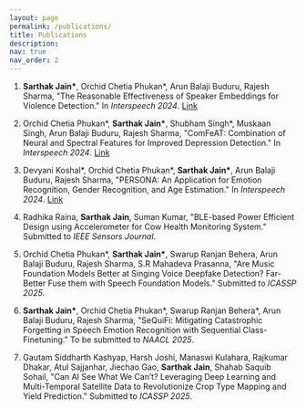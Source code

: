 ```yaml
---
layout: page
permalink: /publications/
title: Publications
description: 
nav: true
nav_order: 2
---
```



1. **Sarthak Jain\***, Orchid Chetia Phukan\*, Arun Balaji Buduru, Rajesh Sharma, "The Reasonable Effectiveness of Speaker Embeddings for Violence Detection." In *Interspeech 2024*. [Link](https://www.isca-archive.org/interspeech2024/jain24b_interspeech.html)
   
2. Orchid Chetia Phukan\*, **Sarthak Jain\***, Shubham Singh\*, Muskaan Singh, Arun Balaji Buduru, Rajesh Sharma, "ComFeAT: Combination of Neural and Spectral Features for Improved Depression Detection." In *Interspeech 2024*. [Link](https://www.isca-archive.org/interspeech2024/phukan24c_interspeech.html)
   
3. Devyani Koshal\*, Orchid Chetia Phukan\*, **Sarthak Jain\***, Arun Balaji Buduru, Rajesh Sharma, "PERSONA: An Application for Emotion Recognition, Gender Recognition, and Age Estimation." In *Interspeech 2024*. [Link](https://www.isca-archive.org/interspeech2024/koshal24_interspeech.html)
   
4. Radhika Raina, **Sarthak Jain**, Suman Kumar, "BLE-based Power Efficient Design using Accelerometer for Cow Health Monitoring System." Submitted to *IEEE Sensors Journal*.

5. Orchid Chetia Phukan\*, **Sarthak Jain\***, Swarup Ranjan Behera, Arun Balaji Buduru, Rajesh Sharma, S.R Mahadeva Prasanna, "Are Music Foundation Models Better at Singing Voice Deepfake Detection? Far-Better Fuse them with Speech Foundation Models." Submitted to *ICASSP 2025*.

6. **Sarthak Jain\***, Orchid Chetia Phukan\*, Swarup Ranjan Behera\*, Arun Balaji Buduru, Rajesh Sharma, "SeQuiFi: Mitigating Catastrophic Forgetting in Speech Emotion Recognition with Sequential Class-Finetuning." To be submitted to *NAACL 2025*.

7. Gautam Siddharth Kashyap, Harsh Joshi, Manaswi Kulahara, Rajkumar Dhakar, Atul Sajjanhar, Jiechao Gao, **Sarthak Jain**, Shahab Saquib Sohail, "Can AI See What We Can’t? Leveraging Deep Learning and Multi-Temporal Satellite Data to Revolutionize Crop Type Mapping and Yield Prediction." Submitted to *ICASSP 2025*.
